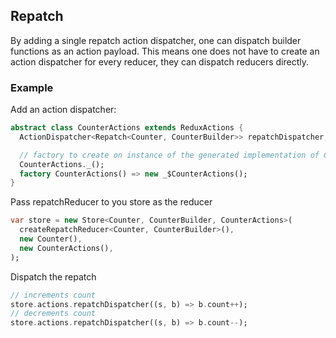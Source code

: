 ## Repatch

By adding a single repatch action dispatcher, one can dispatch builder functions as an action payload.
This means one does not have to create an action dispatcher for every reducer, they can dispatch reducers directly.

### Example

Add an action dispatcher:

```dart
abstract class CounterActions extends ReduxActions {
  ActionDispatcher<Repatch<Counter, CounterBuilder>> repatchDispatcher;

  // factory to create on instance of the generated implementation of CounterActions
  CounterActions._();
  factory CounterActions() => new _$CounterActions();
}
```


Pass repatchReducer to you store as the reducer

```dart
var store = new Store<Counter, CounterBuilder, CounterActions>(
  createRepatchReducer<Counter, CounterBuilder>(),
  new Counter(),
  new CounterActions(),
);
```

Dispatch the repatch

```dart
// increments count
store.actions.repatchDispatcher((s, b) => b.count++);
// decrements count
store.actions.repatchDispatcher((s, b) => b.count--);
```
